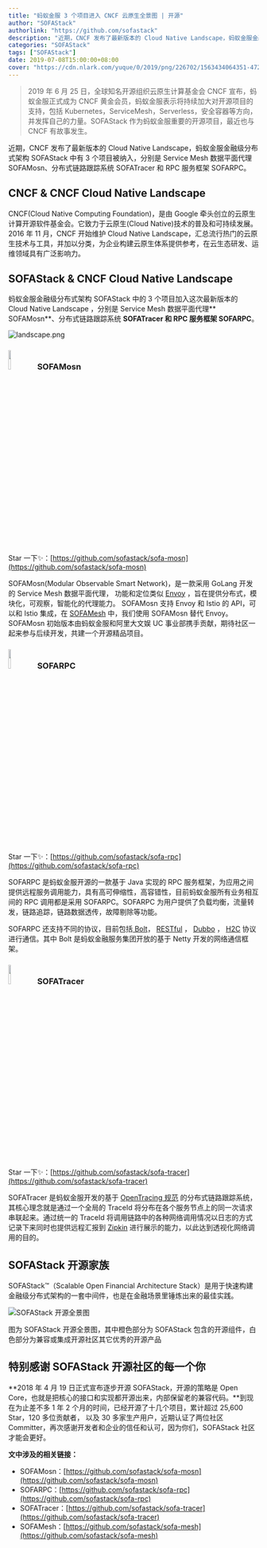 ```yaml
---
title: "蚂蚁金服 3 个项目进入 CNCF 云原生全景图 | 开源"
author: "SOFAStack"
authorlink: "https://github.com/sofastack"
description: "近期，CNCF 发布了最新版本的 Cloud Native Landscape，蚂蚁金服金融级分布式架构 SOFAStack 中有 3 个项目被纳入。"
categories: "SOFAStack"
tags: ["SOFAStack"]
date: 2019-07-08T15:00:00+08:00
cover: "https://cdn.nlark.com/yuque/0/2019/png/226702/1563434064351-472db69f-36f7-4955-8925-c068cb16aac7.png"
---
```


> 2019 年 6 月 25 日，全球知名开源组织云原生计算基金会 CNCF 宣布，蚂蚁金服正式成为 CNCF 黄金会员，蚂蚁金服表示将持续加大对开源项目的支持，包括 Kubernetes，ServiceMesh，Serverless，安全容器等方向，并发挥自己的力量。SOFAStack 作为蚂蚁金服重要的开源项目，最近也与 CNCF 有故事发生。

近期，CNCF 发布了最新版本的 Cloud Native Landscape，蚂蚁金服金融级分布式架构 SOFAStack 中有 3 个项目被纳入，分别是 Service Mesh 数据平面代理 SOFAMosn、分布式链路跟踪系统 SOFATracer 和 RPC 服务框架 SOFARPC。

## CNCF & CNCF Cloud Native Landscape

CNCF(Cloud Native Computing Foundation)，是由 Google 牵头创立的云原生计算开源软件基金会。它致力于云原生(Cloud Native)技术的普及和可持续发展。2016 年 11 月，CNCF 开始维护 Cloud Native Landscape，汇总流行热门的云原生技术与工具，并加以分类，为企业构建云原生体系提供参考，在云生态研发、运维领域具有广泛影响力。

## SOFAStack & CNCF Cloud Native Landscape

蚂蚁金服金融级分布式架构 SOFAStack 中的 3 个项目加入这次最新版本的 Cloud Native Landscape ，分别是 Service Mesh 数据平面代理** SOFAMosn**、分布式链路跟踪系统 **SOFATracer **和 RPC 服务框架** SOFARPC**。

![landscape.png](https://cdn.nlark.com/yuque/0/2019/png/226702/1562219713962-38216a3f-76f7-4ae2-af7c-5cca87f82aaa.png)

### <img src="https://cdn.nlark.com/yuque/0/2019/png/226702/1562558785955-ab9590fd-a383-4830-85fa-35633599b07a.png" width=10%>  SOFAMosn
Star 一下✨：[https://github.com/sofastack/sofa-mosn](https://github.com/sofastack/sofa-mosn)

SOFAMosn(Modular Observable Smart Network)，是一款采用 GoLang 开发的 Service Mesh 数据平面代理， 功能和定位类似 [Envoy](https://www.envoyproxy.io/) ，旨在提供分布式，模块化，可观察，智能化的代理能力。 SOFAMosn 支持 Envoy 和 Istio 的 API，可以和 Istio 集成，在 [SOFAMesh](https://github.com/sofastack/sofa-mesh) 中，我们使用 SOFAMosn 替代 Envoy。 SOFAMosn 初始版本由蚂蚁金服和阿里大文娱 UC 事业部携手贡献，期待社区一起来参与后续开发，共建一个开源精品项目。

### <img src="https://cdn.nlark.com/yuque/0/2019/png/226702/1562558811258-09e926eb-3863-4679-9875-868a06669813.png" width=10%>  SOFARPC
Star 一下✨：[https://github.com/sofastack/sofa-rpc](https://github.com/sofastack/sofa-rpc)

SOFARPC 是蚂蚁金服开源的一款基于 Java 实现的 RPC 服务框架，为应用之间提供远程服务调用能力，具有高可伸缩性，高容错性，目前蚂蚁金服所有业务相互间的 RPC 调用都是采用 SOFARPC。SOFARPC 为用户提供了负载均衡，流量转发，链路追踪，链路数据透传，故障剔除等功能。

SOFARPC 还支持不同的协议，目前包括[ Bolt](https://www.sofastack.tech/projects/sofa-rpc/bolt/)， [RESTful](https://www.sofastack.tech/projects/sofa-rpc/restful) ， [Dubbo](https://www.sofastack.tech/projects/sofa-rpc/dubbo) ， [H2C](https://www.sofastack.tech/projects/sofa-rpc/h2c) 协议进行通信。其中 Bolt 是蚂蚁金融服务集团开放的基于 Netty 开发的网络通信框架。

### <img src="https://cdn.nlark.com/yuque/0/2019/png/226702/1562558834212-1876f2d1-48ae-49ae-9e9a-4e2f88fdb790.png" width=10%>  SOFATracer
Star 一下✨：[https://github.com/sofastack/sofa-tracer](https://github.com/sofastack/sofa-tracer)

SOFATracer 是蚂蚁金服开发的基于 [OpenTracing 规范](http://opentracing.io/documentation/pages/spec.html) 的分布式链路跟踪系统，其核心理念就是通过一个全局的 TraceId 将分布在各个服务节点上的同一次请求串联起来。通过统一的 TraceId 将调用链路中的各种网络调用情况以日志的方式记录下来同时也提供远程汇报到 [Zipkin](https://zipkin.io/) 进行展示的能力，以此达到透视化网络调用的目的。

## SOFAStack 开源家族

SOFAStack™（Scalable Open Financial Architecture Stack）是用于快速构建金融级分布式架构的一套中间件，也是在金融场景里锤炼出来的最佳实践。

![SOFAStack 开源全景图](https://cdn.nlark.com/yuque/0/2019/png/156645/1562157948733-4c673075-94df-4c53-8702-266b24694820.png)

图为 SOFAStack 开源全景图，其中橙色部分为 SOFAStack 包含的开源组件，白色部分为兼容或集成开源社区其它优秀的开源产品

## 特别感谢 SOFAStack 开源社区的每一个你

**2018 年 4 月 19 日正式宣布逐步开源 SOFAStack，开源的策略是 Open Core，也就是把核心的接口和实现都开源出来，内部保留老的兼容代码。**到现在为止差不多 1 年 2 个月的时间，已经开源了十几个项目，累计超过 25,600  Star，120 多位贡献者， 以及 30 多家生产用户，近期认证了两位社区 Committer，再次感谢开发者和企业的信任和认可，因为你们，SOFAStack 社区才能会更好。

**文中涉及的相关链接：**

- SOFAMosn：[https://github.com/sofastack/sofa-mosn](https://github.com/sofastack/sofa-mosn)
- SOFARPC：[https://github.com/sofastack/sofa-rpc](https://github.com/sofastack/sofa-rpc)
- SOFATracer：[https://github.com/sofastack/sofa-tracer](https://github.com/sofastack/sofa-tracer)
- SOFAMesh：[https://github.com/sofastack/sofa-mesh](https://github.com/sofastack/sofa-mesh)
